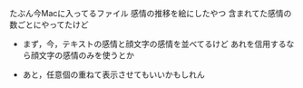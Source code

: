 たぶん今Macに入ってるファイル
感情の推移を絵にしたやつ
含まれてた感情の数ごとにやってたけど

* まず，今，テキストの感情と顔文字の感情を並べてるけど
あれを信用するなら顔文字の感情のみを使うとか

* あと，任意個の重ねて表示させてもいいかもしれん
